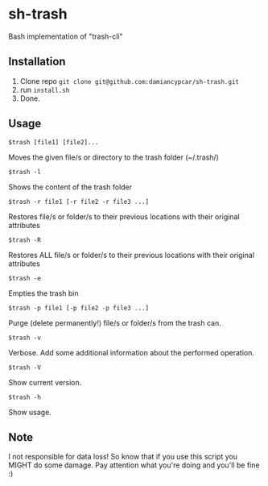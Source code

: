 # sh-trash
Bash implementation of "trash-cli"

## Installation

1. Clone repo `git clone git@github.com:damiancypcar/sh-trash.git`
4. run `install.sh`
7. Done.

## Usage
    $trash [file1] [file2]...
Moves the given file/s or directory to the trash folder (~/.trash/)
    
    $trash -l
Shows the content of the trash folder
    
    $trash -r file1 [-r file2 -r file3 ...]
Restores file/s or folder/s to their previous locations with their original attributes

    $trash -R
Restores ALL file/s or folder/s to their previous locations with their original attributes
    
    $trash -e
Empties the trash bin

    $trash -p file1 [-p file2 -p file3 ...] 
Purge (delete permanently!) file/s or folder/s from the trash can.

    $trash -v
Verbose. Add some additional information about the performed operation.

    $trash -V
Show current version.

    $trash -h
Show usage.

## Note
I not responsible for data loss! So know that if you use this script you MIGHT do some damage. Pay attention what you're doing and you'll be fine :)
